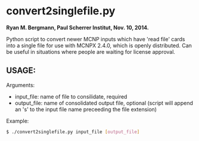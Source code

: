 convert2singlefile.py
========
**Ryan M. Bergmann, Paul Scherrer Institut, Nov. 10, 2014.**

Python script to convert newer MCNP inputs which have 'read file' cards into a single file for use with MCNPX 2.4.0, which is openly distributed. Can be useful in situations where people are waiting for license approval.

## USAGE:

Arguments:
- input_file:   name of file to consilidate, required
- output_file:  name of consolidated output file, optional (script will append an 's' to the input file name preceeding the file extension)

Example:
``` bash
$ ./convert2singlefile.py input_file [output_file]
```